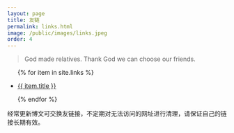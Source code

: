 ```yaml
---
layout: page
title: 友链
permalink: links.html
image: /public/images/links.jpeg
order: 4
---
```


> God made relatives. Thank God we can choose our friends.

<ul class="links">
{% for item in site.links %}
<li>
    <p>
        <a href="{{ item.url }}" target="_blank" title="{{ site.title }}">
        {{ item.title }}
        </a>
    </p>
</li>
{% endfor %}
</ul>

经常更新博文可交换友链接，不定期对无法访问的网址进行清理，请保证自己的链接长期有效。